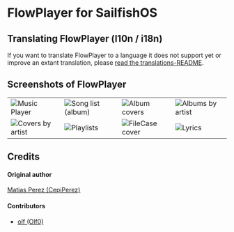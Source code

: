 # FlowPlayer for SailfishOS

## Translating FlowPlayer (l10n / i18n)

If you want to translate FlowPlayer to a language it does not support yet or improve an extant translation, please [read the translations-README](./translations#readme).

## Screenshots of FlowPlayer

|     |     |     |     |
| --- | --- | --- | --- |
| ![Music Player](https://github.com/sailfishos-applications/flowplayer/raw/master/.xdata/screenshots/screenshot-20150711134510.jpg) | ![Song list (album)](https://github.com/sailfishos-applications/flowplayer/raw/master/.xdata/screenshots/screenshot-20150711134427.jpg) | ![Album covers](https://github.com/sailfishos-applications/flowplayer/raw/master/.xdata/screenshots/screenshot-20150711134124.jpg) | ![Albums by artist](https://github.com/sailfishos-applications/flowplayer/raw/master/.xdata/screenshots/screenshot-20150711134236.jpg) |
| ![Covers by artist](https://github.com/sailfishos-applications/flowplayer/raw/master/.xdata/screenshots/screenshot-20150711134206.jpg) | ![Playlists](https://github.com/sailfishos-applications/flowplayer/raw/master/.xdata/screenshots/screenshot-20150711134443.jpg) | ![FileCase cover](https://github.com/sailfishos-applications/flowplayer/raw/master/.xdata/screenshots/screenshot-20150711134615.jpg) | ![Lyrics](https://github.com/sailfishos-applications/flowplayer/raw/master/.xdata/screenshots/screenshot-20150701221204.jpg)

## Credits
#### Original author
[Matias Perez (CepiPerez)](https://github.com/CepiPerez)
#### Contributors
- [olf (Olf0)](https://github.com/Olf0)

